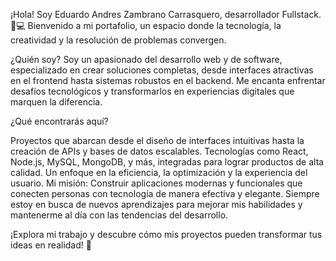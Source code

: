 ¡Hola! Soy Eduardo Andres Zambrano Carrasquero, desarrollador Fullstack. 🚀💻
Bienvenido a mi portafolio, un espacio donde la tecnología, la creatividad y la resolución de problemas convergen.

¿Quién soy?
Soy un apasionado del desarrollo web y de software, especializado en crear soluciones completas, desde interfaces atractivas en el frontend hasta sistemas robustos en el backend. Me encanta enfrentar desafíos tecnológicos y transformarlos en experiencias digitales que marquen la diferencia.

¿Qué encontrarás aquí?

Proyectos que abarcan desde el diseño de interfaces intuitivas hasta la creación de APIs y bases de datos escalables.
Tecnologías como React, Node.js, MySQL, MongoDB, y más, integradas para lograr productos de alta calidad.
Un enfoque en la eficiencia, la optimización y la experiencia del usuario.
Mi misión:
Construir aplicaciones modernas y funcionales que conecten personas con tecnología de manera efectiva y elegante. Siempre estoy en busca de nuevos aprendizajes para mejorar mis habilidades y mantenerme al día con las tendencias del desarrollo.

¡Explora mi trabajo y descubre cómo mis proyectos pueden transformar tus ideas en realidad! 🌟

